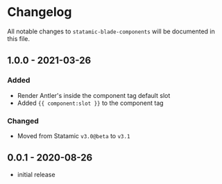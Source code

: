 # Changelog

All notable changes to `statamic-blade-components` will be documented in this file.

## 1.0.0 - 2021-03-26

### Added
- Render Antler's inside the component tag default slot
- Added `{{ component:slot }}` to the component tag

### Changed
- Moved from Statamic `v3.0@beta` to `v3.1`

## 0.0.1 - 2020-08-26

- initial release
